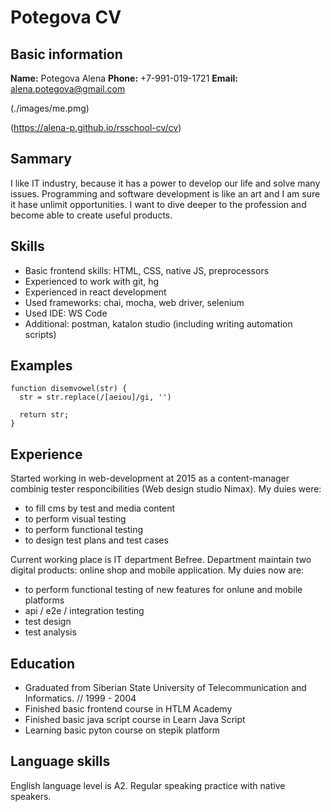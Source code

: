 # Potegova CV

## Basic information

**Name:** Potegova Alena
**Phone:** +7-991-019-1721
**Email:** alena.potegova@gmail.com

(./images/me.pmg)

(https://alena-p.github.io/rsschool-cv/cv)

## Sammary

I like IT industry, because it has a power to develop our life and solve many issues. Programming and software development is like an art and I am sure it hase unlimit opportunities. I want to dive deeper to the profession and become able to create useful products.

## Skills

- Basic frontend skills: HTML, CSS, native JS, preprocessors
- Experienced to work with git, hg
- Experienced in react development
- Used frameworks: chai, mocha, web driver, selenium
- Used IDE: WS Code
- Additional: postman, katalon studio (including writing automation scripts)

## Examples

```
function disemvowel(str) {
  str = str.replace(/[aeiou]/gi, '')
  
  return str;
}
```

## Experience

Started working in web-development at 2015 as a content-manager combinig tester responcibilities (Web design studio Nimax). 
My duies were:
- to fill cms by test and media content
- to perform visual testing
- to perform functional testing
- to design test plans and test cases

Current working place is IT department Befree. Department maintain two digital products: online shop and mobile application.
My duies now are:
- to perform functional testing of new features for onlune and mobile platforms
- api / e2e / integration testing
- test design
- test analysis

## Education

- Graduated from Siberian State University of Telecommunication and Informatics. // 1999 - 2004 
- Finished basic frontend course in HTLM Academy
- Finished basic java script course in Learn Java Script
- Learning basic pyton course on stepik platform

## Language skills

English language level is A2. Regular speaking practice with native speakers.